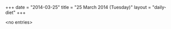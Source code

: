 +++
date = "2014-03-25"
title = "25 March 2014 (Tuesday)"
layout = "daily-diet"
+++


\<no entries\>
